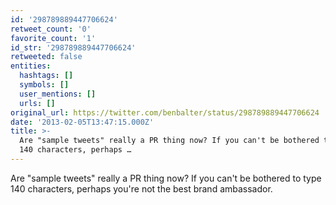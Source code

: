 ```yaml
---
id: '298789889447706624'
retweet_count: '0'
favorite_count: '1'
id_str: '298789889447706624'
retweeted: false
entities:
  hashtags: []
  symbols: []
  user_mentions: []
  urls: []
original_url: https://twitter.com/benbalter/status/298789889447706624
date: '2013-02-05T13:47:15.000Z'
title: >-
  Are "sample tweets" really a PR thing now? If you can't be bothered to type
  140 characters, perhaps …
---
```


Are "sample tweets" really a PR thing now? If you can't be bothered to type 140 characters, perhaps you're not the best brand ambassador.